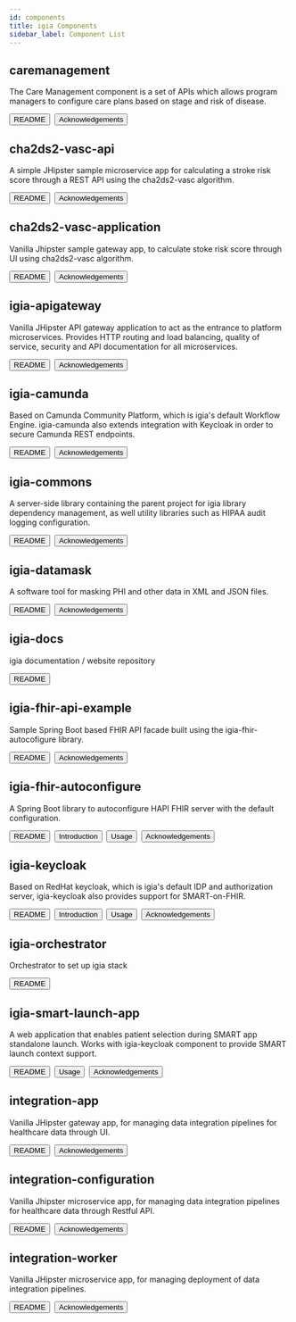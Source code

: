 ```yaml
---
id: components
title: igia Components
sidebar_label: Component List
---
```



## caremanagement

The Care Management component is a set of APIs which allows program managers to configure care plans based on stage and risk of disease. 

<button onclick="window.location.href='/docs/caremanagement~README'">README</button>&nbsp;
<button onclick="window.location.href='https://github.com/igia/caremanagement/blob/master/ACKNOWLEDGEMENTS.md'">Acknowledgements</button>&nbsp;


## cha2ds2-vasc-api

A simple JHipster sample microservice app for calculating a stroke risk score through a REST API using the cha2ds2-vasc algorithm. 

<button onclick="window.location.href='/docs/cha2ds2-vasc-api~README'">README</button>&nbsp;
<button onclick="window.location.href='https://github.com/igia/cha2ds2-vasc-api/blob/master/ACKNOWLEDGEMENTS.md'">Acknowledgements</button>&nbsp;


## cha2ds2-vasc-application

Vanilla Jhipster sample gateway app, to calculate stoke risk score through UI using cha2ds2-vasc algorithm.

<button onclick="window.location.href='/docs/cha2ds2-vasc-application~README'">README</button>&nbsp;
<button onclick="window.location.href='https://github.com/igia/cha2ds2-vasc-application/blob/master/ACKNOWLEDGEMENTS.md'">Acknowledgements</button>&nbsp;


## igia-apigateway

Vanilla JHipster API gateway application to act as the entrance to platform microservices. Provides HTTP routing and load balancing, quality of service, security and API documentation for all microservices.

<button onclick="window.location.href='/docs/igia-apigateway~README'">README</button>&nbsp;
<button onclick="window.location.href='https://github.com/igia/igia-apigateway/blob/master/ACKNOWLEDGEMENTS.md'">Acknowledgements</button>&nbsp;


## igia-camunda

Based on Camunda Community Platform, which is igia's default Workflow Engine. igia-camunda also extends integration with Keycloak in order to secure Camunda REST endpoints.

<button onclick="window.location.href='/docs/igia-camunda~README'">README</button>&nbsp;
<button onclick="window.location.href='https://github.com/igia/igia-camunda/blob/master/ACKNOWLEDGEMENTS.md'">Acknowledgements</button>&nbsp;


## igia-commons

A server-side library containing the parent project for igia library dependency management, as well utility libraries such as HIPAA audit logging configuration.

<button onclick="window.location.href='/docs/igia-commons~README'">README</button>&nbsp;
<button onclick="window.location.href='https://github.com/igia/igia-commons/blob/master/ACKNOWLEDGEMENTS.md'">Acknowledgements</button>&nbsp;


## igia-datamask

A software tool for masking PHI and other data in XML and JSON files.

<button onclick="window.location.href='/docs/igia-datamask~README'">README</button>&nbsp;
<button onclick="window.location.href='https://github.com/igia/igia-datamask/blob/master/ACKNOWLEDGEMENTS.md'">Acknowledgements</button>&nbsp;


## igia-docs

igia documentation / website repository

<button onclick="window.location.href='/docs/igia-docs~README'">README</button>&nbsp;


## igia-fhir-api-example

Sample Spring Boot based FHIR API facade built using the igia-fhir-autocofigure library.

<button onclick="window.location.href='/docs/igia-fhir-api-example~README'">README</button>&nbsp;
<button onclick="window.location.href='https://github.com/igia/igia-fhir-api-example/blob/master/ACKNOWLEDGEMENTS.md'">Acknowledgements</button>&nbsp;


## igia-fhir-autoconfigure

A Spring Boot library to autoconfigure HAPI FHIR server with the default configuration.

<button onclick="window.location.href='/docs/igia-fhir-autoconfigure~README'">README</button>&nbsp;
<button onclick="window.location.href='/docs/igia-fhir-autoconfigure~introduction'">Introduction</button>&nbsp;
<button onclick="window.location.href='/docs/igia-fhir-autoconfigure~usage'">Usage</button>&nbsp;
<button onclick="window.location.href='https://github.com/igia/igia-fhir-autoconfigure/blob/master/ACKNOWLEDGEMENTS.md'">Acknowledgements</button>&nbsp;


## igia-keycloak

Based on RedHat keycloak, which is igia's default IDP and authorization server, igia-keycloak also provides support for SMART-on-FHIR.

<button onclick="window.location.href='/docs/igia-keycloak~README'">README</button>&nbsp;
<button onclick="window.location.href='/docs/igia-keycloak~introduction'">Introduction</button>&nbsp;
<button onclick="window.location.href='/docs/igia-keycloak~usage'">Usage</button>&nbsp;
<button onclick="window.location.href='https://github.com/igia/igia-keycloak/blob/master/ACKNOWLEDGEMENTS.md'">Acknowledgements</button>&nbsp;


## igia-orchestrator

Orchestrator to set up igia stack

<button onclick="window.location.href='/docs/igia-orchestrator~README'">README</button>&nbsp;


## igia-smart-launch-app

A web application that enables patient selection during SMART app standalone launch. Works with igia-keycloak component to provide SMART launch context support.

<button onclick="window.location.href='/docs/igia-smart-launch-app~README'">README</button>&nbsp;
<button onclick="window.location.href='/docs/igia-smart-launch-app~usage'">Usage</button>&nbsp;
<button onclick="window.location.href='https://github.com/igia/igia-smart-launch-app/blob/master/ACKNOWLEDGEMENTS.md'">Acknowledgements</button>&nbsp;


## integration-app

Vanilla JHipster gateway app, for managing data integration pipelines for healthcare data through UI.

<button onclick="window.location.href='/docs/integration-app~README'">README</button>&nbsp;
<button onclick="window.location.href='https://github.com/igia/integration-app/blob/master/ACKNOWLEDGEMENTS.md'">Acknowledgements</button>&nbsp;


## integration-configuration

Vanilla Jhipster microservice app, for managing data integration pipelines for healthcare data through Restful API.

<button onclick="window.location.href='/docs/integration-configuration~README'">README</button>&nbsp;
<button onclick="window.location.href='https://github.com/igia/integration-configuration/blob/master/ACKNOWLEDGEMENTS.md'">Acknowledgements</button>&nbsp;


## integration-worker

Vanilla JHipster microservice app, for managing deployment of data integration pipelines.

<button onclick="window.location.href='/docs/integration-worker~README'">README</button>&nbsp;
<button onclick="window.location.href='https://github.com/igia/integration-worker/blob/master/ACKNOWLEDGEMENTS.md'">Acknowledgements</button>&nbsp;

